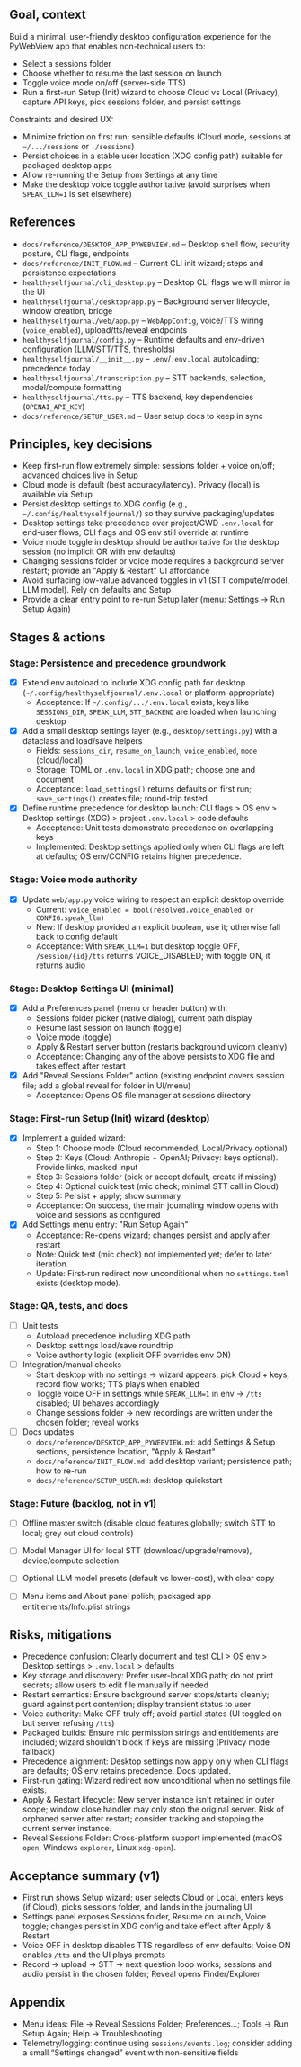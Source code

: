 ## Goal, context

Build a minimal, user-friendly desktop configuration experience for the PyWebView app that enables non-technical users to:

- Select a sessions folder
- Choose whether to resume the last session on launch
- Toggle voice mode on/off (server-side TTS)
- Run a first-run Setup (Init) wizard to choose Cloud vs Local (Privacy), capture API keys, pick sessions folder, and persist settings

Constraints and desired UX:
- Minimize friction on first run; sensible defaults (Cloud mode, sessions at `~/.../sessions` or `./sessions`)
- Persist choices in a stable user location (XDG config path) suitable for packaged desktop apps
- Allow re-running the Setup from Settings at any time
- Make the desktop voice toggle authoritative (avoid surprises when `SPEAK_LLM=1` is set elsewhere)


## References

- `docs/reference/DESKTOP_APP_PYWEBVIEW.md` – Desktop shell flow, security posture, CLI flags, endpoints
- `docs/reference/INIT_FLOW.md` – Current CLI init wizard; steps and persistence expectations
- `healthyselfjournal/cli_desktop.py` – Desktop CLI flags we will mirror in the UI
- `healthyselfjournal/desktop/app.py` – Background server lifecycle, window creation, bridge
- `healthyselfjournal/web/app.py` – `WebAppConfig`, voice/TTS wiring (`voice_enabled`), upload/tts/reveal endpoints
- `healthyselfjournal/config.py` – Runtime defaults and env-driven configuration (LLM/STT/TTS, thresholds)
- `healthyselfjournal/__init__.py` – `.env`/`.env.local` autoloading; precedence today
- `healthyselfjournal/transcription.py` – STT backends, selection, model/compute formatting
- `healthyselfjournal/tts.py` – TTS backend, key dependencies (`OPENAI_API_KEY`)
- `docs/reference/SETUP_USER.md` – User setup docs to keep in sync


## Principles, key decisions

- Keep first-run flow extremely simple: sessions folder + voice on/off; advanced choices live in Setup
- Cloud mode is default (best accuracy/latency). Privacy (local) is available via Setup
- Persist desktop settings to XDG config (e.g., `~/.config/healthyselfjournal/`) so they survive packaging/updates
- Desktop settings take precedence over project/CWD `.env.local` for end-user flows; CLI flags and OS env still override at runtime
- Voice mode toggle in desktop should be authoritative for the desktop session (no implicit OR with env defaults)
- Changing sessions folder or voice mode requires a background server restart; provide an "Apply & Restart" UI affordance
- Avoid surfacing low-value advanced toggles in v1 (STT compute/model, LLM model). Rely on defaults and Setup
- Provide a clear entry point to re-run Setup later (menu: Settings → Run Setup Again)


## Stages & actions

### Stage: Persistence and precedence groundwork
- [x] Extend env autoload to include XDG config path for desktop (`~/.config/healthyselfjournal/.env.local` or platform-appropriate)
  - Acceptance: If `~/.config/.../.env.local` exists, keys like `SESSIONS_DIR`, `SPEAK_LLM`, `STT_BACKEND` are loaded when launching desktop
- [x] Add a small desktop settings layer (e.g., `desktop/settings.py`) with a dataclass and load/save helpers
  - Fields: `sessions_dir`, `resume_on_launch`, `voice_enabled`, `mode` (cloud/local)
  - Storage: TOML or `.env.local` in XDG path; choose one and document
  - Acceptance: `load_settings()` returns defaults on first run; `save_settings()` creates file; round-trip tested
- [x] Define runtime precedence for desktop launch: CLI flags > OS env > Desktop settings (XDG) > project `.env.local` > code defaults
  - Acceptance: Unit tests demonstrate precedence on overlapping keys
  - Implemented: Desktop settings applied only when CLI flags are left at defaults; OS env/CONFIG retains higher precedence.

### Stage: Voice mode authority
- [x] Update `web/app.py` voice wiring to respect an explicit desktop override
  - Current: `voice_enabled = bool(resolved.voice_enabled or CONFIG.speak_llm)`
  - New: If desktop provided an explicit boolean, use it; otherwise fall back to config default
  - Acceptance: With `SPEAK_LLM=1` but desktop toggle OFF, `/session/{id}/tts` returns VOICE_DISABLED; with toggle ON, it returns audio

### Stage: Desktop Settings UI (minimal)
- [x] Add a Preferences panel (menu or header button) with:
  - Sessions folder picker (native dialog), current path display
  - Resume last session on launch (toggle)
  - Voice mode (toggle)
  - Apply & Restart server button (restarts background uvicorn cleanly)
  - Acceptance: Changing any of the above persists to XDG file and takes effect after restart
- [x] Add "Reveal Sessions Folder" action (existing endpoint covers session file; add a global reveal for folder in UI/menu)
  - Acceptance: Opens OS file manager at sessions directory

### Stage: First-run Setup (Init) wizard (desktop)
- [x] Implement a guided wizard:
  - Step 1: Choose mode (Cloud recommended, Local/Privacy optional)
  - Step 2: Keys (Cloud: Anthropic + OpenAI; Privacy: keys optional). Provide links, masked input
  - Step 3: Sessions folder (pick or accept default, create if missing)
  - Step 4: Optional quick test (mic check; minimal STT call in Cloud)
  - Step 5: Persist + apply; show summary
  - Acceptance: On success, the main journaling window opens with voice and sessions as configured
- [x] Add Settings menu entry: "Run Setup Again"
  - Acceptance: Re-opens wizard; changes persist and apply after restart
  - Note: Quick test (mic check) not implemented yet; defer to later iteration.
  - Update: First-run redirect now unconditional when no `settings.toml` exists (desktop mode).

### Stage: QA, tests, and docs
- [ ] Unit tests
  - Autoload precedence including XDG path
  - Desktop settings load/save roundtrip
  - Voice authority logic (explicit OFF overrides env ON)
- [ ] Integration/manual checks
  - Start desktop with no settings → wizard appears; pick Cloud + keys; record flow works; TTS plays when enabled
  - Toggle voice OFF in settings while `SPEAK_LLM=1` in env → `/tts` disabled; UI behaves accordingly
  - Change sessions folder → new recordings are written under the chosen folder; reveal works
- [ ] Docs updates
  - `docs/reference/DESKTOP_APP_PYWEBVIEW.md`: add Settings & Setup sections, persistence location, "Apply & Restart"
  - `docs/reference/INIT_FLOW.md`: add desktop variant; persistence path; how to re-run
  - `docs/reference/SETUP_USER.md`: desktop quickstart

### Stage: Future (backlog, not in v1)
- [ ] Offline master switch (disable cloud features globally; switch STT to local; grey out cloud controls)
- [ ] Model Manager UI for local STT (download/upgrade/remove), device/compute selection
- [ ] Optional LLM model presets (default vs lower-cost), with clear copy
- [ ] Menu items and About panel polish; packaged app entitlements/Info.plist strings


## Risks, mitigations

- Precedence confusion: Clearly document and test CLI > OS env > Desktop settings > `.env.local` > defaults
- Key storage and discovery: Prefer user-local XDG path; do not print secrets; allow users to edit file manually if needed
- Restart semantics: Ensure background server stops/starts cleanly; guard against port contention; display transient status to user
- Voice authority: Make OFF truly off; avoid partial states (UI toggled on but server refusing `/tts`)
- Packaged builds: Ensure mic permission strings and entitlements are included; wizard shouldn’t block if keys are missing (Privacy mode fallback)
- Precedence alignment: Desktop settings now apply only when CLI flags are defaults; OS env retains precedence. Docs updated.
- First-run gating: Wizard redirect now unconditional when no settings file exists.
 - Apply & Restart lifecycle: New server instance isn't retained in outer scope; window close handler may only stop the original server. Risk of orphaned server after restart; consider tracking and stopping the current server instance.
- Reveal Sessions Folder: Cross-platform support implemented (macOS `open`, Windows `explorer`, Linux `xdg-open`).


## Acceptance summary (v1)

- First run shows Setup wizard; user selects Cloud or Local, enters keys (if Cloud), picks sessions folder, and lands in the journaling UI
- Settings panel exposes Sessions folder, Resume on launch, Voice toggle; changes persist in XDG config and take effect after Apply & Restart
- Voice OFF in desktop disables TTS regardless of env defaults; Voice ON enables `/tts` and the UI plays prompts
- Record → upload → STT → next question loop works; sessions and audio persist in the chosen folder; Reveal opens Finder/Explorer


## Appendix

- Menu ideas: File → Reveal Sessions Folder; Preferences…; Tools → Run Setup Again; Help → Troubleshooting
- Telemetry/logging: continue using `sessions/events.log`; consider adding a small “Settings changed” event with non-sensitive fields


